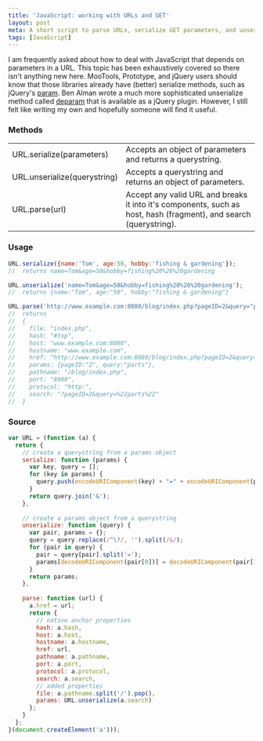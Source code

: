 ```yaml
---
title: 'JavaScript: working with URLs and GET'
layout: post
meta: A short script to parse URLs, serialize GET parameters, and unserialize querystrings.
tags: [JavaScript]
---
```


I am frequently asked about how to deal with JavaScript that depends on parameters in a URL.  This topic has been exhaustively covered so there isn't anything new here.  MooTools, Prototype, and jQuery users should know that those libraries already have (better) serialize methods, such as jQuery's <a href='http://api.jquery.com/jQuery.param/'>param</a>.  Ben Alman wrote a much more sophisticated unserialize method called <a href='http://benalman.com/code/projects/jquery-bbq/examples/deparam/'>deparam</a> that is available as a jQuery plugin. However, I still felt like writing my own and hopefully someone will find it useful.

### Methods

<table>
  <tr>
    <td>URL.serialize(parameters)</td>
    <td>Accepts an object of parameters and returns a querystring.</td>
  </tr>
  <tr>
    <td>URL.unserialize(querystring)</td>
    <td>Accepts a querystring and returns an object of parameters.</td>
  </tr>
  <tr>
    <td>URL.parse(url)</td>
    <td>Accept any valid URL and breaks it into it's components, such as host, hash (fragment), and search (querystring).</td>
  </tr>
</table>

### Usage

````javascript
URL.serialize({name:'Tom', age:50, hobby:'fishing & gardening'});
//  returns name=Tom&age=50&hobby=fishing%20%26%20gardening

URL.unserialize('name=Tom&age=50&hobby=fishing%20%26%20gardening');
//  returns {name:"Tom", age:"50", hobby:"fishing & gardening"}

URL.parse('http://www.example.com:8080/blog/index.php?pageID=2&query="parts"#top');
//  returns
//  {
//    file: "index.php",
//    hash: "#top",
//    host: "www.example.com:8080",
//    hostname: "www.example.com",
//    href: "http://www.example.com:8080/blog/index.php?pageID=2&query="parts"#top",
//    params: {pageID:"2", query:"parts"},
//    pathname: "/blog/index.php",
//    port: "8080",
//    protocol: "http:",
//    search: "?pageID=2&query=%22parts%22"
//  }
````

### Source

````javascript
var URL = (function (a) {
  return {
    // create a querystring from a params object
    serialize: function (params) { 
      var key, query = [];
      for (key in params) {
        query.push(encodeURIComponent(key) + "=" + encodeURIComponent(params[key]));
      }
      return query.join('&');
    },
    
    // create a params object from a querystring
    unserialize: function (query) {
      var pair, params = {};
      query = query.replace(/^\?/, '').split(/&/);
      for (pair in query) {
        pair = query[pair].split('=');
        params[decodeURIComponent(pair[0])] = decodeURIComponent(pair[1]);
      }
      return params;
    },
    
    parse: function (url) {
      a.href = url;
      return {
        // native anchor properties
        hash: a.hash,
        host: a.host,
        hostname: a.hostname,
        href: url,
        pathname: a.pathname,
        port: a.port,
        protocol: a.protocol,
        search: a.search,
        // added properties
        file: a.pathname.split('/').pop(),
        params: URL.unserialize(a.search)
      };
    }
  };
}(document.createElement('a')));
````